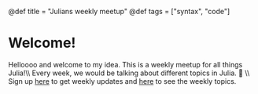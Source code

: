@def title = "Julians weekly meetup"
@def tags = ["syntax", "code"]

# Welcome!

Helloooo and welcome to my idea. This is a weekly meetup for all things Julia!\\\\ 
Every week, we would be talking about different topics in Julia. 🎉 \\\\ 
Sign up [here](https://docs.google.com/forms/d/e/1FAIpQLSfGWngeh5bt29yW9PO8Kxcrchfkpckji8qU6ZfO0FCFDXvK9A/viewform?usp=sf_link) to get weekly updates and [here](/topics) to see the weekly topics.